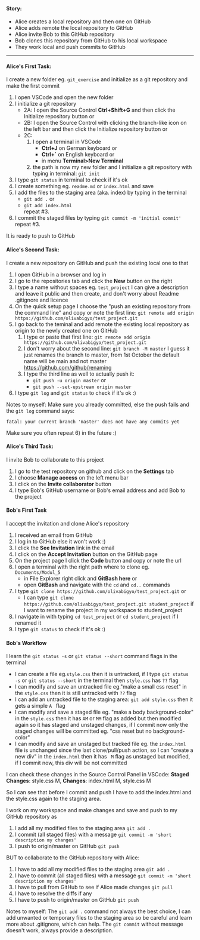 #### Story:
- Alice creates a local repository and then one on GitHub
- Alice adds remote the local repository to GitHub
- Alice invite Bob to this GitHub repository
- Bob clones this repository from GitHub to his local workspace
- They work local and push commits to GitHub
---
#### Alice's First Task:
I create a new folder eg. `git_exercise` and initialize as a git repository and make the first commit
1) I open VSCode and open the new folder
2) I initialize a git repository
   - 2A: I open the Source Control **Ctrl+Shift+G** and then click the Initialize repository button or
   - 2B: I open the Source Control with clicking the branch-like
     icon on the left bar and then click the Initialize repository
     button or
   - 2C:
      1. I open a terminal in VSCode
         + **Ctrl+J** on German keyboard or
         + **Ctrl+\`** on English keyboard or
         + in menu **Terminal>New Terminal**
      2. the path is now my new folder and I initialize a git repository with typing in terminal: `git init`
3) I type `git status` in terminal to check if it's ok
4) I create something eg. `readme.md` or `index.html` and save
5) I add the files to the staging area (aka. index) by typing in the terminal
   - `git add .`  or
   - `git add index.html` \
repeat #3.
6) I commit the staged files by typing `git commit -m 'initial commit'` \
repeat #3.

It is ready to push to GitHub

#### Alice's Second Task:
I create a new repository on GitHub and push the existing local one to that
1) I open GitHub in a browser and log in
2) I go to the repositories tab and click the **New** button on the right
3) I type a name without spaces eg. `test_project`   I can give a description and leave it public and then create, and don't worry about Readme .gitignore and licence
4) On the quick setup page I choose the "push an existing repository from the command line" and copy or note the first line: `git remote add origin https://github.com/olivabigyo/test_project.git`
5) I go back to the teminal and add remote the existing local repository as origin to the newly created one on GitHub
    1. I type or paste that first line: `git remote add origin https://github.com/olivabigyo/test_project.git`
    2. I don't worry about the second line: `git branch -M master`  I guess it just renames the branch to master, from 1st October the default name will be main and not master https://github.com/github/renaming
    3. I type the third line as well to actually push it:
        - `git push -u origin master` or
        - `git push --set-upstream origin master`
6) I type `git log` and `git status` to check if it's ok :)

Notes to myself: Make sure you already committed, else the push fails and the `git log` command says:
```
fatal: your current branch 'master' does not have any commits yet
```
Make sure you often repeat 6) in the future :)

#### Alice's Third Task:
I invite Bob to collaborate to this project
1) I go to the test repository on github and click on the **Settings** tab
2) I choose **Manage access** on the left menu bar
3) I click on the **Invite collaborator** button
4) I type Bob's GitHub username or Bob's email address and add Bob to the project

#### Bob's First Task
I accept the invitation and clone Alice's repository
1) I received an email from GitHub
2) I log in to GitHub else it won't work :)
3) I click the **See Invitation** link in the email
4) I click on the **Accept Invitation** button on the GitHub page 
5) On the project page I click the **Code** button and copy or note the url 
6) I open a terminal with the right path where to clone eg. `Documents/Modul_5`
   - in File Explorer right click and **GitBash here** or
   - open **GitBash** and navigate with the `cd` and `cd..` commands
6) I type `git clone https://github.com/olivabigyo/test_project.git` or 
   - I can type `git clone https://github.com/olivabigyo/test_project.git student_project` if I want to rename the project in my workspace to student_project
7) I navigate in with typing `cd test_project` or `cd student_project` if I renamed it
8) I type `git status` to check if it's ok :)

#### Bob's Workflow
I learn the `git status -s` or `git status --short` command flags in the terminal
- I can create a file eg.`style.css` then it is untracked, if I type `git status -s` or `git status --short` in the terminal then `style.css` has `??` flag
- I can modify and save an untracked file eg."make a small css reset" in the `style.css` then it is still untracked with `??` flag 
- I can add an untracked file to the staging area: `git add style.css` then it gets a simple `A ` flag
- I can modify and save a staged file eg. "make a body background-color" in the `style.css` then it has `AM` or `MM` flag as added but then modified again so it has staged and unstaged changes, if I commit now only the staged changes will be committed eg. "css reset but no background-color"
- I can modify and save an unstaged but tracked file eg. the `index.html` file is unchanged since the last clone/pull/push action, so I can "create a new div" in the `index.html` then it has ` M` flag as unstaged but modified, if I commit now, this div will be not committed

I can check these changes in the Source Control Panel in VSCode: **Staged Changes**: style.css M, **Changes**: index.html M, style.css M

So I can see that before I commit and push I have to add the index.html and the style.css again to the staging area.

I work on my workspace and make changes and save and push to my GitHub repository as 
1. I add all my modified files to the staging area `git add .`
2. I commit (all staged files) with a message `git commit -m 'short description my changes'`
3. I push to origin/master on GitHub `git push` 

BUT to collaborate to the GitHub repository with Alice: 
1. I have to add all my modified files to the staging area `git add .`
2. I have to commit (all staged files) with a message `git commit -m 'short description my changes'`
3. I have to pull from GitHub to see if Alice made changes `git pull`
4. I have to resolve the diffs if any
3. I have to push to origin/master on GitHub `git push`

Notes to myself: The `git add .` command not always the best choice, I can add unwanted or temporary files to the staging area so be careful and learn more about .gitignore, which can help.
The `git commit` without message doesn't work, always provide a description.
